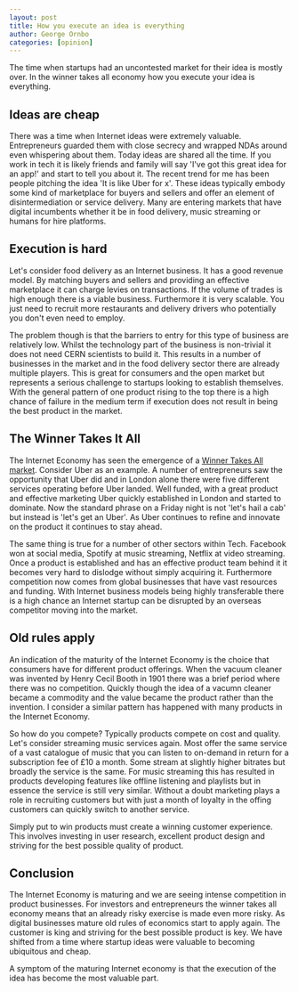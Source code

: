 ```yaml
---
layout: post
title: How you execute an idea is everything
author: George Ornbo
categories: [opinion]
--- 
```


The time when startups had an uncontested market for their idea is mostly over. In the winner takes all economy how you execute your idea is everything.

## Ideas are cheap

There was a time when Internet ideas were extremely valuable. Entrepreneurs guarded them with close secrecy and wrapped NDAs around even whispering about them. Today ideas are shared all the time. If you work in tech it is likely friends and family will say 'I've got this great idea for an app!' and start to tell you about it. The recent trend for me has been people pitching the idea 'It is like Uber for x'. These ideas typically embody some kind of marketplace for buyers and sellers and offer an element of disintermediation or service delivery. Many are entering markets that have digital incumbents whether it be in food delivery, music streaming or humans for hire platforms.

## Execution is hard

Let's consider food delivery as an Internet business. It has a good revenue model. By matching buyers and sellers and providing an effective marketplace it can charge levies on transactions. If the volume of trades is high enough there is a viable business. Furthermore it is very scalable. You just need to recruit more restaurants and delivery drivers who potentially you don't even need to employ.

The problem though is that the barriers to entry for this type of business are relatively low. Whilst the technology part of the business is non-trivial it does not need CERN scientists to build it. This results in a number of businesses in the market and in the food delivery sector there are already multiple players. This is great for consumers and the open market but represents a serious challenge to startups looking to establish themselves. With the general pattern of one product rising to the top there is a high chance of failure in the medium term if execution does not result in being the best product in the market. 

## The Winner Takes It All

The Internet Economy has seen the emergence of a [Winner Takes All market][1]. Consider Uber as an example. A number of entrepreneurs saw the opportunity that Uber did and in London alone there were five different services operating before Uber landed. Well funded, with a great product and effective marketing Uber quickly established in London and started to dominate. Now the standard phrase on a Friday night is not 'let's hail a cab' but instead is 'let's get an Uber'. As Uber continues to refine and innovate on the product it continues to stay ahead. 

The same thing is true for a number of other sectors within Tech. Facebook won at social media, Spotify at music streaming, Netflix at video streaming. Once a product is established and has an effective product team behind it it becomes very hard to dislodge without simply acquiring it. Furthermore competition now comes from global businesses that have vast resources and funding. With Internet business models being highly transferable there is a high chance an Internet startup can be disrupted by an overseas competitor moving into the market.  

## Old rules apply

An indication of the maturity of the Internet Economy is the choice that consumers have for different product offerings. When the vacuum cleaner was invented by Henry Cecil Booth in 1901 there was a brief period where there was no competition. Quickly though the idea of a vacumn cleaner became a commodity and the value became the product rather than the invention. I consider a similar pattern has happened with many products in the Internet Economy. 

So how do you compete? Typically products compete on cost and quality. Let's consider streaming music services again. Most offer the same service of a vast catalogue of music that you can listen to on-demand in return for a subscription fee of £10 a month. Some stream at slightly higher bitrates but broadly the service is the same. For music streaming this has resulted in products developing features like offline listening and playlists but in essence the service is still very similar. Without a doubt marketing plays a role in recruiting customers but with just a month of loyalty in the offing customers can quickly switch to another service. 

Simply put to win products must create a winning customer experience. This involves investing in user research, excellent product design and striving for the best possible quality of product. 

## Conclusion

The Internet Economy is maturing and we are seeing intense competition in product businesses. For investors and entrepreneurs the winner takes all economy means that an already risky exercise is made even more risky. As digital businesses mature old rules of economics start to apply again. The customer is king and striving for the best possible product is key. We have shifted from a time where startup ideas were valuable to becoming ubiquitous and cheap. 

A symptom of the maturing Internet economy is that the execution of the idea has become the most valuable part. 

[1]: http://www.newyorker.com/tech/elements/in-silicon-valley-now-its-almost-always-winner-takes-all
